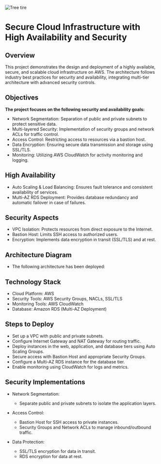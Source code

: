 
![Tree tire](https://github.com/user-attachments/assets/4f354634-0f17-4255-821c-7c99b10c7f73)

# Secure Cloud Infrastructure with High Availability and Security

## Overview

This project demonstrates the design and deployment of a highly available, secure, and scalable cloud infrastructure on AWS. The architecture follows industry best practices for security and availability, integrating multi-tier architecture with advanced security controls.

## Objectives

**The project focuses on the following security and availability goals:**

  - Network Segmentation: Separation of public and private subnets to protect sensitive data.
  - Multi-layered Security: Implementation of security groups and network ACLs for traffic control.
  - Access Control: Restricting access to resources via a bastion host.
  - Data Encryption: Ensuring secure data transmission and storage using SSL/TLS.
  - Monitoring: Utilizing AWS CloudWatch for activity monitoring and logging.

## High Availability

  - Auto Scaling & Load Balancing: Ensures fault tolerance and consistent availability of services.
  - Multi-AZ RDS Deployment: Provides database redundancy and automatic failover in case of failures.

## Security Aspects

  - VPC Isolation: Protects resources from direct exposure to the Internet.
  - Bastion Host: Limits SSH access to authorized users.
  - Encryption: Implements data encryption in transit (SSL/TLS) and at rest.

## Architecture Diagram

  - The following architecture has been deployed:

## Technology Stack

  - Cloud Platform: AWS
  - Security Tools: AWS Security Groups, NACLs, SSL/TLS
  - Monitoring Tools: AWS CloudWatch
  - Database: Amazon RDS (Multi-AZ Deployment)

## Steps to Deploy

   - Set up a VPC with public and private subnets.
   - Configure Internet Gateway and NAT Gateway for routing traffic.
   - Deploy instances in the web, application, and database tiers using Auto Scaling Groups.
   - Secure access with Bastion Host and appropriate Security Groups.
   - Configure a Multi-AZ RDS instance for the database tier.
   - Enable monitoring using CloudWatch for logs and metrics.

## Security Implementations

   - Network Segmentation:
        - Separate public and private subnets to isolate the application layers.
   - Access Control:
        - Bastion Host for SSH access to private instances.
        - Security Groups and Network ACLs to manage inbound/outbound traffic.

   - Data Protection:
        - SSL/TLS encryption for data in transit.
        - RDS encryption for data at rest.

